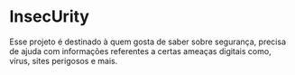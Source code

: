 # InsecUrity 

Esse projeto é destinado à quem gosta de saber sobre segurança, precisa de ajuda com informações referentes a certas ameaças digitais como, vírus, sites perigosos e mais.

